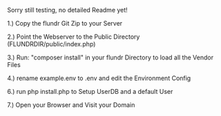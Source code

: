 Sorry still testing, no detailed Readme yet!

1.) Copy the flundr Git Zip to your Server

2.) Point the Webserver to the Public Directory (FLUNDRDIR/public/index.php)

3.) Run: "composer install" in your flundr Directory to load all the Vendor Files

4.) rename example.env to .env and edit the Environment Config

6.) run php install.php to Setup UserDB and a default User

7.) Open your Browser and Visit your Domain
